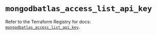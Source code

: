 # `mongodbatlas_access_list_api_key`

Refer to the Terraform Registry for docs: [`mongodbatlas_access_list_api_key`](https://registry.terraform.io/providers/mongodb/mongodbatlas/1.16.1/docs/resources/access_list_api_key).
